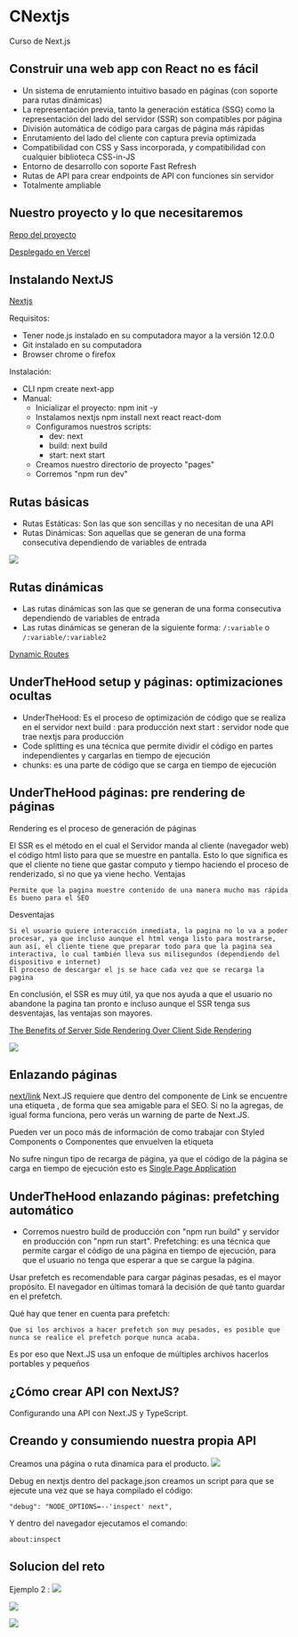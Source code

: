 # CNextjs
Curso de Next.js

## Construir una web app con React no es fácil

  - Un sistema de enrutamiento intuitivo basado en páginas (con soporte para rutas dinámicas)
  - La representación previa, tanto la generación estática (SSG) como la representación del lado del servidor (SSR) son compatibles por página
  - División automática de código para cargas de página más rápidas
  - Enrutamiento del lado del cliente con captura previa optimizada
  - Compatibilidad con CSS y Sass incorporada, y compatibilidad con cualquier biblioteca CSS-in-JS
  - Entorno de desarrollo con soporte Fast Refresh
  - Rutas de API para crear endpoints de API con funciones sin servidor
  - Totalmente ampliable

## Nuestro proyecto y lo que necesitaremos
  [Repo del proyecto](https://github.com/jonalvarezz/platzi-nextjs)

  [Desplegado en Vercel](https://platzi-avo.vercel.app/)

## Instalando NextJS
  [Nextjs](https://nextjs.org/docs/getting-started)

  Requisitos:
  - Tener node.js instalado en su computadora mayor a la versión 12.0.0
  - Git instalado en su computadora
  - Browser chrome o firefox

  Instalación:
  - CLI npm create next-app
  - Manual:
    - Inicializar el proyecto: npm init -y
    - Instalamos nextjs npm install next react react-dom
    - Configuramos nuestros scripts:
      - dev: next
      - build: next build
      - start: next start
    - Creamos nuestro directorio de proyecto "pages"
    - Corremos "npm run dev"

## Rutas básicas
  - Rutas Estáticas: Son las que son sencillas y no necesitan de una API
  - Rutas Dinámicas: Son aquellas que se generan de una forma consecutiva dependiendo de variables de entrada

  ![](https://static.platzi.com/media/user_upload/Captura%20de%20Pantalla%202020-12-04%20a%20la%28s%29%201.05.11-19974b7e-13dd-4ce9-9858-e9dd903e8159.jpg)

## Rutas dinámicas
  - Las rutas dinámicas son las que se generan de una forma consecutiva dependiendo de variables de entrada
  - Las rutas dinámicas se generan de la siguiente forma: `/:variable` o `/:variable/:variable2` 

  [Dynamic Routes](https://nextjs.org/docs/routing/dynamic-routes)

## UnderTheHood setup y páginas: optimizaciones ocultas
  - UnderTheHood: Es el proceso de optimización de código que se realiza en el servidor
    next build : para producción 
    next start : servidor node que trae nextjs para producción
  - Code splitting es una técnica que permite dividir el código en partes independientes y cargarlas en tiempo de ejecución
  - chunks: es una parte de código que se carga en tiempo de ejecución

## UnderTheHood páginas: pre rendering de páginas
  Rendering es el proceso de generación de páginas
  
  El SSR es el método en el cual el Servidor manda al cliente (navegador web) el código html listo para que se muestre en pantalla. Esto lo que significa es que el cliente no tiene que gastar computo y tiempo haciendo el proceso de renderizado, si no que ya viene hecho.
Ventajas

    Permite que la pagina muestre contenido de una manera mucho mas rápida
    Es bueno para el SEO

Desventajas

    Si el usuario quiere interacción inmediata, la pagina no lo va a poder procesar, ya que incluso aunque el html venga listo para mostrarse, aun así, el cliente tiene que preparar todo para que la pagina sea interactiva, lo cual también lleva sus milisegundos (dependiendo del dispositivo e internet)
    El proceso de descargar el js se hace cada vez que se recarga la pagina

En conclusión, el SSR es muy útil, ya que nos ayuda a que el usuario no abandone la pagina tan pronto e incluso aunque el SSR tenga sus desventajas, las ventajas son mayores.

[The Benefits of Server Side Rendering Over Client Side Rendering](https://medium.com/walmartglobaltech/the-benefits-of-server-side-rendering-over-client-side-rendering-5d07ff2cefe8)

![](https://miro.medium.com/max/1400/1*jJkEQpgZ8waQ5P-W5lhxuQ.png)

## Enlazando páginas
  [next/link](https://nextjs.org/docs/api-reference/next/link)
  Next.JS requiere que dentro del componente de Link se encuentre una etiqueta <a></a>, de forma que sea amigable para el SEO. Si no la agregas, de igual forma funciona, pero verás un warning de parte de Next.JS.

  Pueden ver un poco más de información de como trabajar con Styled Components o Componentes que envuelven la etiqueta <a>

  No sufre ningun tipo de recarga de página, ya que el código de la página se carga en tiempo de ejecución esto es [Single Page Application](https://nextjs.org/docs/routing/introduction#linking-between-pages)

## UnderTheHood enlazando páginas: prefetching automático
  - Corremos nuestro build de producción con "npm run build" y servidor en producción con "npm run start".
  Prefetching: es una técnica que permite cargar el código de una página en tiempo de ejecución, para que el usuario no tenga que esperar a que se cargue la página.

  Usar prefetch es recomendable para cargar páginas pesadas, es el mayor propósito. El navegador en últimas tomará la decisión de qué tanto guardar en el prefetch.

  Qué hay que tener en cuenta para prefetch:

    Que si los archivos a hacer prefetch son muy pesados, es posible que nunca se realice el prefetch porque nunca acaba.

  Es por eso que Next.JS usa un enfoque de múltiples archivos hacerlos portables y pequeños

## ¿Cómo crear API con NextJS?
  Configurando una API con Next.JS y TypeScript.

## Creando y consumiendo nuestra propia API
  Creamos una página o ruta dinamica para el producto.
  ![](https://static.platzi.com/media/user_upload/code-83ebf081-9e4c-4108-a524-ab99b66e98bb.jpg)

  Debug en nextjs dentro del package.json creamos un script para que se ejecute una vez que se haya compilado el código:
  ```
  "debug": "NODE_OPTIONS=--'inspect' next",
  ```
  Y dentro del navegador ejecutamos el comando:
  ```
  about:inspect
  ```
## Solucion del reto
  Ejemplo 2 :
  ![](https://static.platzi.com/media/user_upload/Captura%20de%20Pantalla%202020-12-16%20a%20la%28s%29%2016.59.59-1b001f08-cc15-47f5-b1d8-94e0f93489ed.jpg)

  ![](https://static.platzi.com/media/user_upload/Captura%20de%20Pantalla%202020-12-16%20a%20la%28s%29%2017.00.16-aca2cda2-f272-4d2f-a54e-356665c94445.jpg) 

  ![](https://static.platzi.com/media/user_upload/Captura%20de%20Pantalla%202020-12-16%20a%20la%28s%29%2017.01.45-97794b30-60ba-4c40-8841-b71ed4c67f54.jpg) 